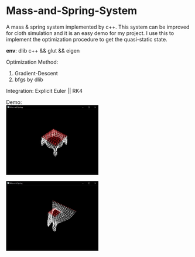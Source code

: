 # Mass-and-Spring-System

A mass & spring system implemented by c++. This system can be improved for cloth simulation and it is an easy demo for my project. I use this to implement the optimization procedure to get the quasi-static state.

**env**: dlib c++ && glut && eigen

Optimization Method:
1. Gradient-Descent
2. bfgs by dlib

Integration: Explicit Euler || RK4

Demo:<br>
<img src="demo/quasi-static/bfgs/bfgs2.jpg" width=50%>

<img src="demo/quasi-static/bfgs/bfgs4.jpg" width=50%>
